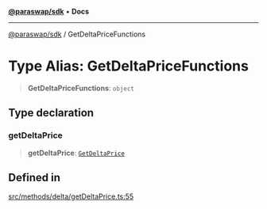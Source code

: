 [**@paraswap/sdk**](../README.md) • **Docs**

***

[@paraswap/sdk](../globals.md) / GetDeltaPriceFunctions

# Type Alias: GetDeltaPriceFunctions

> **GetDeltaPriceFunctions**: `object`

## Type declaration

### getDeltaPrice

> **getDeltaPrice**: [`GetDeltaPrice`](../-internal-/type-aliases/GetDeltaPrice.md)

## Defined in

[src/methods/delta/getDeltaPrice.ts:55](https://github.com/paraswap/paraswap-sdk/blob/master/src/methods/delta/getDeltaPrice.ts#L55)
